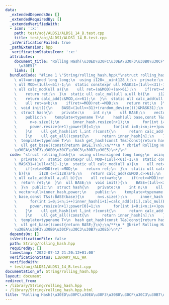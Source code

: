 ```yaml
---
data:
  _extendedDependsOn: []
  _extendedRequiredBy: []
  _extendedVerifiedWith:
  - icon: ':x:'
    path: test/aoj/ALDS1/ALDS1_14_B.test.cpp
    title: test/aoj/ALDS1/ALDS1_14_B.test.cpp
  _isVerificationFailed: true
  _pathExtension: hpp
  _verificationStatusIcon: ':x:'
  attributes:
    document_title: "Rolling Hash(\u30ED\u30FC\u30EA\u30F3\u30B0\u30CF\u30C3\u30B7\
      \u30E5)"
    links: []
  bundledCode: "#line 1 \"String/rolling_hash.hpp\"\nstruct rolling_hash{\n  using\
    \ ull=unsigned long long;\n  using i128=__uint128_t;\n  private:\n  static constexpr\
    \ ull MOD=(1ull<<61)-1;\n  static constexpr ull MASK31=(1ull<<31)-1;\n  static\
    \ ull calc_mod(ull a){\n    ull ret=(a&MOD)+(a>>61);\n    if(ret>=MOD)ret-=MOD;\n\
    \    return ret;\n  }\n  static ull calc_mul(ull a,ull b){\n    i128 c=(i128)a*b;\n\
    \    return calc_add(c&MOD,c>>61);\n  }\n  static ull calc_add(ull a,ull b){\n\
    \    ull ret=a+b;\n    if(ret>=MOD)ret-=MOD;\n    return ret;\n  }\n  ull BASE;\n\
    \  void init(){\n    BASE=(1ull<<31)+(random_device()()&MASK31);\n  }\n  public:\n\
    \  struct hash{\n    private:\n    int n;\n    ull BASE;\n    vector<ull>inner_hash,power;\n\
    \    public:\n    template<typename T>\n    hash(ull base,const T&s):BASE(base){\n\
    \      n=s.size();\n      inner_hash.resize(n+1);\n      for(int i=0;i<n;i++)inner_hash[i+1]=calc_add(s[i],calc_mul(BASE,inner_hash[i]));\n\
    \      power.resize(n+1);power[0]=1;\n      for(int i=0;i<n;i++)power[i+1]=calc_mul(power[i],BASE);\n\
    \    }\n    ull get_hash(int l,int r)const{\n      return calc_add(inner_hash[r],MOD-calc_mul(inner_hash[l],power[r-l]));\n\
    \    }\n    ull get_all()const{\n      return inner_hash[n];\n    }\n  };\n  rolling_hash(){init();}\n\
    \  template<typename T>\n  hash get_hash(const T&s)const{return hash(BASE,s);}\n\
    \  ull get_base()const{return BASE;}\n};\n/**\n * @brief Rolling Hash(\u30ED\u30FC\
    \u30EA\u30F3\u30B0\u30CF\u30C3\u30B7\u30E5)\n*/\n"
  code: "struct rolling_hash{\n  using ull=unsigned long long;\n  using i128=__uint128_t;\n\
    \  private:\n  static constexpr ull MOD=(1ull<<61)-1;\n  static constexpr ull\
    \ MASK31=(1ull<<31)-1;\n  static ull calc_mod(ull a){\n    ull ret=(a&MOD)+(a>>61);\n\
    \    if(ret>=MOD)ret-=MOD;\n    return ret;\n  }\n  static ull calc_mul(ull a,ull\
    \ b){\n    i128 c=(i128)a*b;\n    return calc_add(c&MOD,c>>61);\n  }\n  static\
    \ ull calc_add(ull a,ull b){\n    ull ret=a+b;\n    if(ret>=MOD)ret-=MOD;\n  \
    \  return ret;\n  }\n  ull BASE;\n  void init(){\n    BASE=(1ull<<31)+(random_device()()&MASK31);\n\
    \  }\n  public:\n  struct hash{\n    private:\n    int n;\n    ull BASE;\n   \
    \ vector<ull>inner_hash,power;\n    public:\n    template<typename T>\n    hash(ull\
    \ base,const T&s):BASE(base){\n      n=s.size();\n      inner_hash.resize(n+1);\n\
    \      for(int i=0;i<n;i++)inner_hash[i+1]=calc_add(s[i],calc_mul(BASE,inner_hash[i]));\n\
    \      power.resize(n+1);power[0]=1;\n      for(int i=0;i<n;i++)power[i+1]=calc_mul(power[i],BASE);\n\
    \    }\n    ull get_hash(int l,int r)const{\n      return calc_add(inner_hash[r],MOD-calc_mul(inner_hash[l],power[r-l]));\n\
    \    }\n    ull get_all()const{\n      return inner_hash[n];\n    }\n  };\n  rolling_hash(){init();}\n\
    \  template<typename T>\n  hash get_hash(const T&s)const{return hash(BASE,s);}\n\
    \  ull get_base()const{return BASE;}\n};\n/**\n * @brief Rolling Hash(\u30ED\u30FC\
    \u30EA\u30F3\u30B0\u30CF\u30C3\u30B7\u30E5)\n*/"
  dependsOn: []
  isVerificationFile: false
  path: String/rolling_hash.hpp
  requiredBy: []
  timestamp: '2022-07-12 21:20:12+01:00'
  verificationStatus: LIBRARY_ALL_WA
  verifiedWith:
  - test/aoj/ALDS1/ALDS1_14_B.test.cpp
documentation_of: String/rolling_hash.hpp
layout: document
redirect_from:
- /library/String/rolling_hash.hpp
- /library/String/rolling_hash.hpp.html
title: "Rolling Hash(\u30ED\u30FC\u30EA\u30F3\u30B0\u30CF\u30C3\u30B7\u30E5)"
---
```

